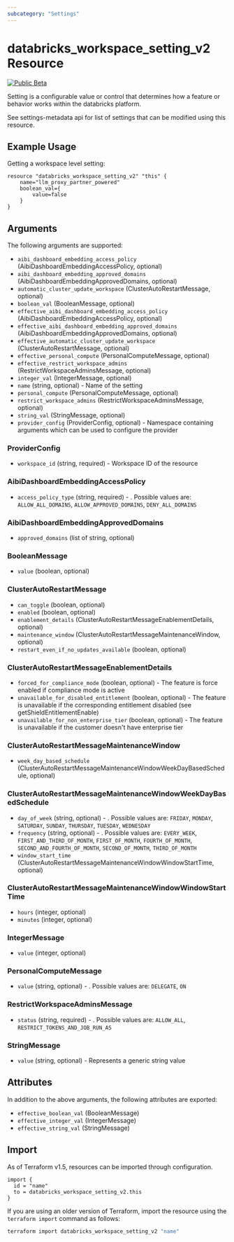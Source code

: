 ```yaml
---
subcategory: "Settings"
---
```

# databricks_workspace_setting_v2 Resource
[![Public Beta](https://img.shields.io/badge/Release_Stage-Public_Beta-orange)](https://docs.databricks.com/aws/en/release-notes/release-types)

Setting is a configurable value or control that determines how a feature or behavior works within the databricks platform.

[//]: # (todo: add public link to metadata api after production doc link available)
See settings-metadata api for list of settings that can be modified using this resource. 

## Example Usage
Getting a workspace level setting:

```hcl
resource "databricks_workspace_setting_v2" "this" {
    name="llm_proxy_partner_powered"
    boolean_val={
        value=false
    }
}
```

## Arguments
The following arguments are supported:
* `aibi_dashboard_embedding_access_policy` (AibiDashboardEmbeddingAccessPolicy, optional)
* `aibi_dashboard_embedding_approved_domains` (AibiDashboardEmbeddingApprovedDomains, optional)
* `automatic_cluster_update_workspace` (ClusterAutoRestartMessage, optional)
* `boolean_val` (BooleanMessage, optional)
* `effective_aibi_dashboard_embedding_access_policy` (AibiDashboardEmbeddingAccessPolicy, optional)
* `effective_aibi_dashboard_embedding_approved_domains` (AibiDashboardEmbeddingApprovedDomains, optional)
* `effective_automatic_cluster_update_workspace` (ClusterAutoRestartMessage, optional)
* `effective_personal_compute` (PersonalComputeMessage, optional)
* `effective_restrict_workspace_admins` (RestrictWorkspaceAdminsMessage, optional)
* `integer_val` (IntegerMessage, optional)
* `name` (string, optional) - Name of the setting
* `personal_compute` (PersonalComputeMessage, optional)
* `restrict_workspace_admins` (RestrictWorkspaceAdminsMessage, optional)
* `string_val` (StringMessage, optional)
* `provider_config` (ProviderConfig, optional) - Namespace containing arguments which can be used to configure the provider

### ProviderConfig
* `workspace_id` (string, required) - Workspace ID of the resource

### AibiDashboardEmbeddingAccessPolicy
* `access_policy_type` (string, required) - . Possible values are: `ALLOW_ALL_DOMAINS`, `ALLOW_APPROVED_DOMAINS`, `DENY_ALL_DOMAINS`

### AibiDashboardEmbeddingApprovedDomains
* `approved_domains` (list of string, optional)

### BooleanMessage
* `value` (boolean, optional)

### ClusterAutoRestartMessage
* `can_toggle` (boolean, optional)
* `enabled` (boolean, optional)
* `enablement_details` (ClusterAutoRestartMessageEnablementDetails, optional)
* `maintenance_window` (ClusterAutoRestartMessageMaintenanceWindow, optional)
* `restart_even_if_no_updates_available` (boolean, optional)

### ClusterAutoRestartMessageEnablementDetails
* `forced_for_compliance_mode` (boolean, optional) - The feature is force enabled if compliance mode is active
* `unavailable_for_disabled_entitlement` (boolean, optional) - The feature is unavailable if the corresponding entitlement disabled (see getShieldEntitlementEnable)
* `unavailable_for_non_enterprise_tier` (boolean, optional) - The feature is unavailable if the customer doesn't have enterprise tier

### ClusterAutoRestartMessageMaintenanceWindow
* `week_day_based_schedule` (ClusterAutoRestartMessageMaintenanceWindowWeekDayBasedSchedule, optional)

### ClusterAutoRestartMessageMaintenanceWindowWeekDayBasedSchedule
* `day_of_week` (string, optional) - . Possible values are: `FRIDAY`, `MONDAY`, `SATURDAY`, `SUNDAY`, `THURSDAY`, `TUESDAY`, `WEDNESDAY`
* `frequency` (string, optional) - . Possible values are: `EVERY_WEEK`, `FIRST_AND_THIRD_OF_MONTH`, `FIRST_OF_MONTH`, `FOURTH_OF_MONTH`, `SECOND_AND_FOURTH_OF_MONTH`, `SECOND_OF_MONTH`, `THIRD_OF_MONTH`
* `window_start_time` (ClusterAutoRestartMessageMaintenanceWindowWindowStartTime, optional)

### ClusterAutoRestartMessageMaintenanceWindowWindowStartTime
* `hours` (integer, optional)
* `minutes` (integer, optional)

### IntegerMessage
* `value` (integer, optional)

### PersonalComputeMessage
* `value` (string, optional) - . Possible values are: `DELEGATE`, `ON`

### RestrictWorkspaceAdminsMessage
* `status` (string, required) - . Possible values are: `ALLOW_ALL`, `RESTRICT_TOKENS_AND_JOB_RUN_AS`

### StringMessage
* `value` (string, optional) - Represents a generic string value

## Attributes
In addition to the above arguments, the following attributes are exported:
* `effective_boolean_val` (BooleanMessage)
* `effective_integer_val` (IntegerMessage)
* `effective_string_val` (StringMessage)

## Import
As of Terraform v1.5, resources can be imported through configuration.
```hcl
import {
  id = "name"
  to = databricks_workspace_setting_v2.this
}
```

If you are using an older version of Terraform, import the resource using the `terraform import` command as follows:
```sh
terraform import databricks_workspace_setting_v2 "name"
```